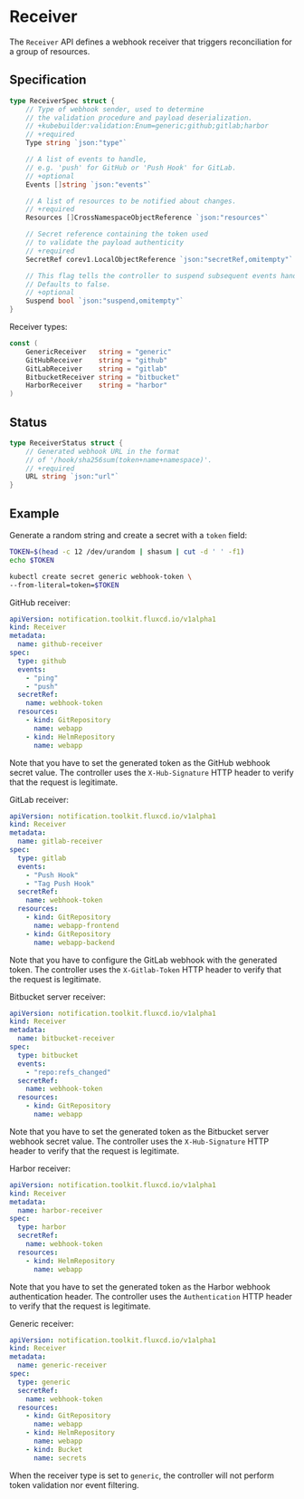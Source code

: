 # Receiver

The `Receiver` API defines a webhook receiver that triggers
reconciliation for a group of resources.

## Specification

```go
type ReceiverSpec struct {
	// Type of webhook sender, used to determine
	// the validation procedure and payload deserialization.
	// +kubebuilder:validation:Enum=generic;github;gitlab;harbor
	// +required
	Type string `json:"type"`

	// A list of events to handle,
	// e.g. 'push' for GitHub or 'Push Hook' for GitLab.
	// +optional
	Events []string `json:"events"`

	// A list of resources to be notified about changes.
	// +required
	Resources []CrossNamespaceObjectReference `json:"resources"`

	// Secret reference containing the token used
	// to validate the payload authenticity
	// +required
	SecretRef corev1.LocalObjectReference `json:"secretRef,omitempty"`

	// This flag tells the controller to suspend subsequent events handling.
	// Defaults to false.
	// +optional
	Suspend bool `json:"suspend,omitempty"`
}
```

Receiver types:

```go
const (
	GenericReceiver   string = "generic"
	GitHubReceiver    string = "github"
	GitLabReceiver    string = "gitlab"
	BitbucketReceiver string = "bitbucket"
	HarborReceiver    string = "harbor"
)
```

## Status

```go
type ReceiverStatus struct {
	// Generated webhook URL in the format
	// of '/hook/sha256sum(token+name+namespace)'.
	// +required
	URL string `json:"url"`
}
```

## Example

Generate a random string and create a secret with a `token` field:

```sh
TOKEN=$(head -c 12 /dev/urandom | shasum | cut -d ' ' -f1)
echo $TOKEN

kubectl create secret generic webhook-token \	
--from-literal=token=$TOKEN
```

GitHub receiver:

```yaml
apiVersion: notification.toolkit.fluxcd.io/v1alpha1
kind: Receiver
metadata:
  name: github-receiver
spec:
  type: github
  events:
    - "ping"
    - "push"
  secretRef:
    name: webhook-token
  resources:
    - kind: GitRepository
      name: webapp
    - kind: HelmRepository
      name: webapp
```

Note that you have to set the generated token as the GitHub webhook secret value.
The controller uses the `X-Hub-Signature` HTTP header to verify that the request is legitimate.

GitLab receiver:

```yaml
apiVersion: notification.toolkit.fluxcd.io/v1alpha1
kind: Receiver
metadata:
  name: gitlab-receiver
spec:
  type: gitlab
  events:
    - "Push Hook"
    - "Tag Push Hook"
  secretRef:
    name: webhook-token
  resources:
    - kind: GitRepository
      name: webapp-frontend
    - kind: GitRepository
      name: webapp-backend
```

Note that you have to configure the GitLab webhook with the generated token.
The controller uses the `X-Gitlab-Token` HTTP header to verify that the request is legitimate.

Bitbucket server receiver:

```yaml
apiVersion: notification.toolkit.fluxcd.io/v1alpha1
kind: Receiver
metadata:
  name: bitbucket-receiver
spec:
  type: bitbucket
  events:
    - "repo:refs_changed"
  secretRef:
    name: webhook-token
  resources:
    - kind: GitRepository
      name: webapp
```

Note that you have to set the generated token as the Bitbucket server webhook secret value.
The controller uses the `X-Hub-Signature` HTTP header to verify that the request is legitimate.

Harbor receiver:

```yaml
apiVersion: notification.toolkit.fluxcd.io/v1alpha1
kind: Receiver
metadata:
  name: harbor-receiver
spec:
  type: harbor
  secretRef:
    name: webhook-token
  resources:
    - kind: HelmRepository
      name: webapp
```

Note that you have to set the generated token as the Harbor webhook authentication header.
The controller uses the `Authentication` HTTP header to verify that the request is legitimate.

Generic receiver:

```yaml
apiVersion: notification.toolkit.fluxcd.io/v1alpha1
kind: Receiver
metadata:
  name: generic-receiver
spec:
  type: generic
  secretRef:
    name: webhook-token
  resources:
    - kind: GitRepository
      name: webapp
    - kind: HelmRepository
      name: webapp
    - kind: Bucket
      name: secrets
```

When the receiver type is set to `generic`, the controller will not perform token validation nor event filtering.
